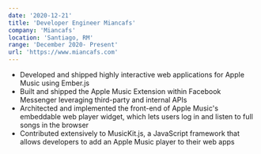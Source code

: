 ```yaml
---
date: '2020-12-21'
title: 'Developer Engineer Miancafs'
company: 'Miancafs'
location: 'Santiago, RM'
range: 'December 2020- Present'
url: 'https://www.miancafs.com'
---
```


- Developed and shipped highly interactive web applications for Apple Music using Ember.js
- Built and shipped the Apple Music Extension within Facebook Messenger leveraging third-party and internal APIs
- Architected and implemented the front-end of Apple Music's embeddable web player widget, which lets users log in and listen to full songs in the browser
- Contributed extensively to MusicKit.js, a JavaScript framework that allows developers to add an Apple Music player to their web apps
